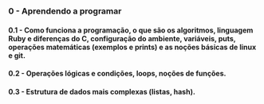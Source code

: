 <h3>0 - Aprendendo a programar</h3>
<h4>0.1 - Como funciona a programação, o que são os algoritmos, linguagem
Ruby e diferenças do C, configuração do ambiente, variáveis, puts,
operações matemáticas (exemplos e prints) e as noções básicas de linux e
git.</h4>

<h4>0.2 - Operações lógicas e condições, loops, noções de funções.</h4>

<h4>0.3 - Estrutura de dados mais complexas (listas, hash).</h4>
